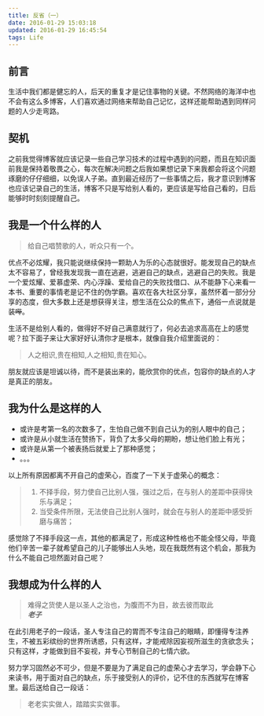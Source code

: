 ```yaml
---
title: 反省（一）
date: 2016-01-29 15:03:18
updated: 2016-01-29 16:45:54
tags: Life
---
```


## 前言

生活中我们都是健忘的人，后天的重复才是记住事物的关键。不然网络的海洋中也不会有这么多博客，人们喜欢通过网络来帮助自己记忆，这样还能帮助遇到同样问题的人少走弯路。

<!-- more -->

## 契机

之前我觉得博客就应该记录一些自己学习技术的过程中遇到的问题，而且在知识面前我是保持着敬畏之心，每次在解决问题之后我如果想记录下来我都会将这个问题琢磨的仔仔细细，以免误人子弟。直到最近经历了一些事情之后，我才意识到博客也应该记录自己的生活，博客不只是写给别人看的，更应该是写给自己看的，日后能够时时刻刻提醒自己。

## 我是一个什么样的人

> 给自己唱赞歌的人，听众只有一个。

优点不必炫耀，我只能说继续保持一颗助人为乐的心态就很好。能发现自己的缺点太不容易了，曾经我发现我一直在逃避，逃避自己的缺点，逃避自己的失败。我是一个爱炫耀、爱慕虚荣、内心浮躁、爱给自己的失败找借口、从不能静下心来看一本书、重要的事情老是记不住的伪学霸。喜欢在各大社区分享，虽然怀着一部分分享的态度，但大多数上还是想获得关注，想生活在公众的焦点下，通俗一点说就是装~~哔~~。

生活不是给别人看的，做得好不好自己满意就行了，何必去追求高高在上的感觉呢？拉下面子来让大家好好认清你才是根本，就像自我介绍里面说的：

> 人之相识,贵在相知,人之相知,贵在知心。

朋友就应该是坦诚以待，而不是装出来的，能欣赏你的优点，包容你的缺点的人才是真正的朋友。

## 我为什么是这样的人

* 或许是考第一名的次数多了，生怕自己做不到自己认为的别人眼中的自己；
* 或许是从小就生活在赞扬下，背负了太多父母的期盼，想让他们脸上有光；
* 或许是从第一个被表扬后就爱上了那种感觉；
* 。。。

以上所有原因都离不开自己的虚荣心，百度了一下关于虚荣心的概念：

> 1. 不择手段，努力使自己比别人强，强过之后，在与别人的差距中获得快乐与满足；
> 2. 当受条件所限，无法使自己比别人强时，就会在与别人的差距中感受折磨与痛苦；

感觉除了不择手段这一点，其他的都满足了，形成这种性格也不能全怪父母，毕竟他们辛苦一辈子就希望自己的儿子能够出人头地，现在我既然有这个机会，那我为什么不能自己坦然面对自己呢？

## 我想成为什么样的人

<blockquote class="blockquote-center">难得之货使人是以圣人之治也，为腹而不为目，故去彼而取此</br><font style="font-weight:bold;font-style:italic;">老子</font></blockquote>

在此引用老子的一段话，圣人专注自己的胃而不专注自己的眼睛，即懂得专注养生，不被五彩缤纷的世界所诱惑，只有这样，才能戒除因妄视所滋生的贪欲念头；只有这样，才能做到目不妄视，并专心节制自己的七情六欲。

努力学习固然必不可少，但是不要是为了满足自己的虚荣心才去学习，学会静下心来读书，用于面对自己的缺点，乐于接受别人的评价，记不住的东西就写在博客里。最后送给自己一段话：

> 老老实实做人，踏踏实实做事。